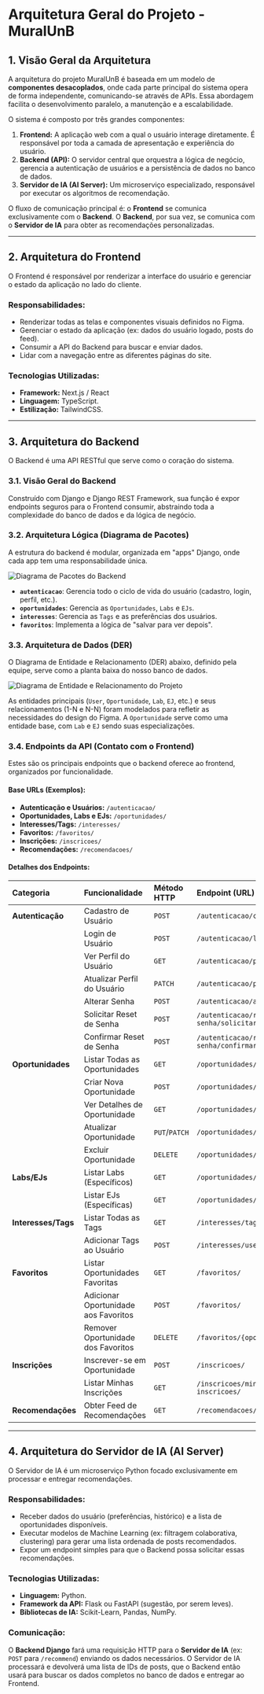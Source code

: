 # Arquitetura Geral do Projeto - MuralUnB

## 1. Visão Geral da Arquitetura

A arquitetura do projeto MuralUnB é baseada em um modelo de **componentes desacoplados**, onde cada parte principal do sistema opera de forma independente, comunicando-se através de APIs. Essa abordagem facilita o desenvolvimento paralelo, a manutenção e a escalabilidade.

O sistema é composto por três grandes componentes:

1.  **Frontend:** A aplicação web com a qual o usuário interage diretamente. É responsável por toda a camada de apresentação e experiência do usuário.
2.  **Backend (API):** O servidor central que orquestra a lógica de negócio, gerencia a autenticação de usuários e a persistência de dados no banco de dados.
3.  **Servidor de IA (AI Server):** Um microserviço especializado, responsável por executar os algoritmos de recomendação.

O fluxo de comunicação principal é: o **Frontend** se comunica exclusivamente com o **Backend**. O **Backend**, por sua vez, se comunica com o **Servidor de IA** para obter as recomendações personalizadas.

---

## 2. Arquitetura do Frontend

O Frontend é responsável por renderizar a interface do usuário e gerenciar o estado da aplicação no lado do cliente.

### Responsabilidades:
* Renderizar todas as telas e componentes visuais definidos no Figma.
* Gerenciar o estado da aplicação (ex: dados do usuário logado, posts do feed).
* Consumir a API do Backend para buscar e enviar dados.
* Lidar com a navegação entre as diferentes páginas do site.

### Tecnologias Utilizadas:
* **Framework:** Next.js / React 
* **Linguagem:** TypeScript.
* **Estilização:** TailwindCSS.

---

## 3. Arquitetura do Backend

O Backend é uma API RESTful que serve como o coração do sistema.

### 3.1. Visão Geral do Backend
Construído com Django e Django REST Framework, sua função é expor endpoints seguros para o Frontend consumir, abstraindo toda a complexidade do banco de dados e da lógica de negócio.

### 3.2. Arquitetura Lógica (Diagrama de Pacotes)

A estrutura do backend é modular, organizada em "apps" Django, onde cada app tem uma responsabilidade única.

![Diagrama de Pacotes do Backend](images/diagrama_de_pacotes.png)

* **`autenticacao`**: Gerencia todo o ciclo de vida do usuário (cadastro, login, perfil, etc.).
* **`oportunidades`**: Gerencia as `Oportunidades`, `Labs` e `EJs`.
* **`interesses`**: Gerencia as `Tags` e as preferências dos usuários.
* **`favoritos`**: Implementa a lógica de "salvar para ver depois".

### 3.3. Arquitetura de Dados (DER)

O Diagrama de Entidade e Relacionamento (DER) abaixo, definido pela equipe, serve como a planta baixa do nosso banco de dados.

![Diagrama de Entidade e Relacionamento do Projeto](images/DERMDS.png)


As entidades principais (`User`, `Oportunidade`, `Lab`, `EJ`, etc.) e seus relacionamentos (1-N e N-N) foram modelados para refletir as necessidades do design do Figma. A `Oportunidade` serve como uma entidade base, com `Lab` e `EJ` sendo suas especializações.

### 3.4. Endpoints da API (Contato com o Frontend)

Estes são os principais endpoints que o backend oferece ao frontend, organizados por funcionalidade.

#### Base URLs (Exemplos):

* **Autenticação e Usuários:** `/autenticacao/`
* **Oportunidades, Labs e EJs:** `/oportunidades/`
* **Interesses/Tags:** `/interesses/`
* **Favoritos:** `/favoritos/`
* **Inscrições:** `/inscricoes/`
* **Recomendações:** `/recomendacoes/`

#### Detalhes dos Endpoints:

| Categoria | Funcionalidade | Método HTTP | Endpoint (URL) |
| :-------- | :------------- | :---------- | :------------- |
| **Autenticação** | Cadastro de Usuário | `POST` | `/autenticacao/cadastro/` |
| | Login de Usuário | `POST` | `/autenticacao/login/` |
| | Ver Perfil do Usuário | `GET` | `/autenticacao/perfil/` |
| | Atualizar Perfil do Usuário | `PATCH` | `/autenticacao/perfil/` |
| | Alterar Senha | `POST` | `/autenticacao/alterar-senha/` |
| | Solicitar Reset de Senha | `POST` | `/autenticacao/resetar-senha/solicitar/` |
| | Confirmar Reset de Senha | `POST` | `/autenticacao/resetar-senha/confirmar/` |
| **Oportunidades** | Listar Todas as Oportunidades | `GET` | `/oportunidades/` |
| | Criar Nova Oportunidade | `POST` | `/oportunidades/` |
| | Ver Detalhes de Oportunidade | `GET` | `/oportunidades/{id}/` |
| | Atualizar Oportunidade | `PUT`/`PATCH` | `/oportunidades/{id}/` |
| | Excluir Oportunidade | `DELETE` | `/oportunidades/{id}/` |
| **Labs/EJs** | Listar Labs (Específicos) | `GET` | `/oportunidades/labs/` |
| | Listar EJs (Específicas) | `GET` | `/oportunidades/ejs/` |
| **Interesses/Tags** | Listar Todas as Tags | `GET` | `/interesses/tags/` |
| | Adicionar Tags ao Usuário | `POST` | `/interesses/user-tags/` |
| **Favoritos** | Listar Oportunidades Favoritas | `GET` | `/favoritos/` |
| | Adicionar Oportunidade aos Favoritos | `POST` | `/favoritos/` |
| | Remover Oportunidade dos Favoritos | `DELETE` | `/favoritos/{oportunidade_id}/` |
| **Inscrições** | Inscrever-se em Oportunidade | `POST` | `/inscricoes/` |
| | Listar Minhas Inscrições | `GET` | `/inscricoes/minhas-inscricoes/` |
| **Recomendações** | Obter Feed de Recomendações | `GET` | `/recomendacoes/feed/` |

---

## 4. Arquitetura do Servidor de IA (AI Server)

O Servidor de IA é um microserviço Python focado exclusivamente em processar e entregar recomendações.

### Responsabilidades:
* Receber dados do usuário (preferências, histórico) e a lista de oportunidades disponíveis.
* Executar modelos de Machine Learning (ex: filtragem colaborativa, clustering) para gerar uma lista ordenada de posts recomendados.
* Expor um endpoint simples para que o Backend possa solicitar essas recomendações.

### Tecnologias Utilizadas:
* **Linguagem:** Python.
* **Framework da API:** Flask ou FastAPI (sugestão, por serem leves).
* **Bibliotecas de IA:** Scikit-Learn, Pandas, NumPy.

### Comunicação:
O **Backend Django** fará uma requisição HTTP para o **Servidor de IA** (ex: `POST` para `/recommend`) enviando os dados necessários. O Servidor de IA processará e devolverá uma lista de IDs de posts, que o Backend então usará para buscar os dados completos no banco de dados e entregar ao Frontend.
